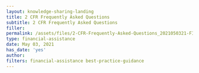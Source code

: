 ```yaml
---
layout: knowledge-sharing-landing
title: 2 CFR Frequently Asked Questions
subtitle: 2 CFR Frequently Asked Questions
filler: 
permalink: /assets/files/2-CFR-Frequently-Asked-Questions_2021050321-FINAL.pdf
type: financial-assistance 
date: May 03, 2021
has_date: 'yes'
author:  
filters: financial-assistance best-practice-guidance
---
```




